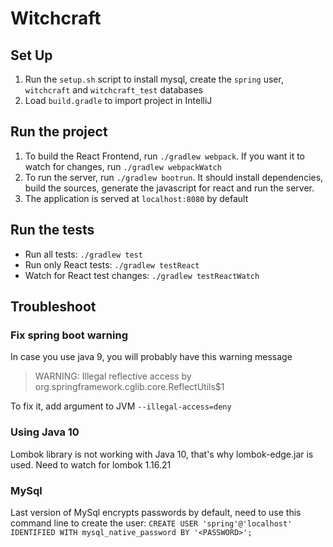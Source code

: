 # Witchcraft
## Set Up
1. Run the `setup.sh` script to install mysql, create the `spring` user, `witchcraft` and `witchcraft_test` databases
1. Load `build.gradle` to import project in IntelliJ

## Run the project
1. To build the React Frontend, run `./gradlew webpack`. If you want it to watch for changes, run `./gradlew webpackWatch`
1. To run the server, run `./gradlew bootrun`.
  It should install dependencies, build the sources, generate the javascript for react and run the server.
2. The application is served at `localhost:8080` by default

## Run the tests
- Run all tests: `./gradlew test`
- Run only React tests: `./gradlew testReact`
- Watch for React test changes: `./gradlew testReactWatch`

## Troubleshoot
### Fix spring boot warning
In case you use java 9, you will probably have this warning message

> WARNING: Illegal reflective access by org.springframework.cglib.core.ReflectUtils$1

To fix it, add argument to JVM `--illegal-access=deny`
### Using Java 10
Lombok library is not working with Java 10, that's why lombok-edge.jar is used.
Need to watch for lombok 1.16.21

### MySql
Last version of MySql encrypts passwords by default, need to use this command line to create the user:
`CREATE USER 'spring'@'localhost' IDENTIFIED WITH mysql_native_password BY '<PASSWORD>';`